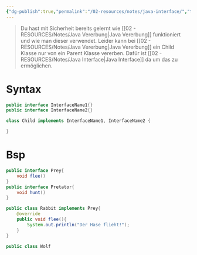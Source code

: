 ```yaml
---
{"dg-publish":true,"permalink":"/02-resources/notes/java-interface/","tags":["code/java","code/OOP/vererbung","empty"],"updated":"2024-11-08T16:28:58.784+01:00"}
---
```


>Du hast mit Sicherheit bereits gelernt wie [[02 - RESOURCES/Notes/Java Vererbung\|Java Vererbung]] funktioniert und wie man dieser verwendet.
>Leider kann bei [[02 - RESOURCES/Notes/Java Vererbung\|Java Vererbung]] ein Child Klasse nur von ein Parent Klasse vererben.
>Dafür ist [[02 - RESOURCES/Notes/Java Interface\|Java Interface]] da um das zu ermöglichen.

# Syntax

```java
public interface InterfaceName1{}
public interface InterfaceName2{}

class Child implements InterfaceName1, InterfaceName2 {

}
```


# Bsp
```java
public interface Prey{
	void flee()
}
public interface Pretator{
	void hunt()
}

public class Rabbit implements Prey{
	@override
	public void flee(){
		System.out.println("Der Hase flieht!");
	}
}

public class Wolf
```
